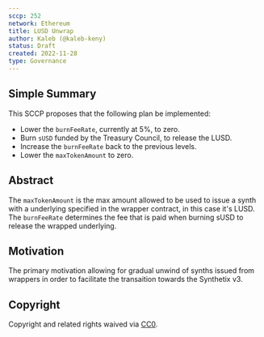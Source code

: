 ```yaml
---
sccp: 252
network: Ethereum
title: LUSD Unwrap
author: Kaleb (@kaleb-keny)
status: Draft
created: 2022-11-28
type: Governance
---
```


<!--You can leave these HTML comments in your merged SCCP and delete the visible duplicate text guides, they will not appear and may be helpful to refer to if you edit it again. This is the suggested template for new SCCPs. Note that an SCCP number will be assigned by an editor. When opening a pull request to submit your SCCP, please use an abbreviated title in the filename, `sccp-draft_title_abbrev.md`. The title should be 44 characters or less.-->

## Simple Summary

<!--"If you can't explain it simply, you don't understand it well enough." Provide a simplified and layman-accessible explanation of the SCCP.-->
This SCCP proposes that the following plan be implemented:
- Lower the `burnFeeRate`, currently at 5%, to zero.
- Burn `sUSD` funded by the Treasury Council, to release the LUSD.
- Increase the `burnFeeRate` back to the previous levels.
- Lower the `maxTokenAmount` to zero.

## Abstract

<!--A short (~200 word) description of the variable change proposed.-->

The `maxTokenAmount` is the max amount allowed to be used to issue a synth with a underlying specified in the wrapper contract, in this case it's LUSD.
The `burnFeeRate` determines the fee that is paid when burning sUSD to release the wrapped underlying.

## Motivation

<!--The motivation is critical for SCCPs that want to update variables within Synthetix. It should clearly explain why the existing variable is not incentive aligned. SCCP submissions without sufficient motivation may be rejected outright.-->

The primary motivation allowing for gradual unwind of synths issued from wrappers in order to facilitate the transaition towards the Synthetix v3. 

## Copyright

Copyright and related rights waived via [CC0](https://creativecommons.org/publicdomain/zero/1.0/).